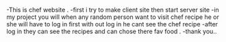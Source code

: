-This is chef website .
-first i try to make client site then start server site
-in my project you will when any random person want to visit chef recipe he or she will have to log in first with out log in he cant see the chef recipe 
-after log in they can see the recipes and can chose there fav food .
-thank you..